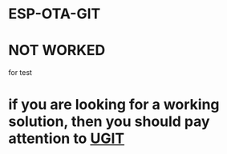 # ESP-OTA-GIT
# NOT WORKED
for test
# if you are looking for a working solution, then you should pay attention to [UGIT](https://github.com/turfptax/ugit)
